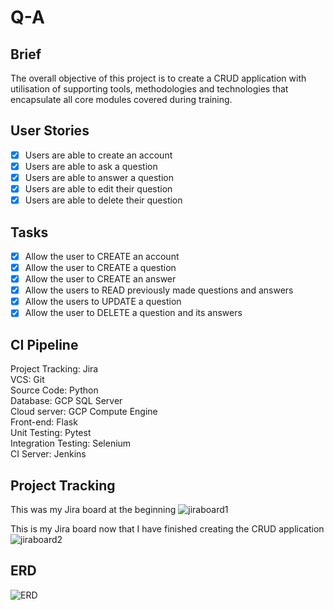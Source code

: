 # Q-A

## Brief
The overall objective of this project is to create a CRUD application with utilisation of supporting tools, methodologies and technologies that encapsulate all core modules covered during training.

## User Stories
- [x] Users are able to create an account
- [x] Users are able to ask a question
- [x] Users are able to answer a question
- [x] Users are able to edit their question
- [x] Users are able to delete their question

## Tasks
- [x] Allow the user to CREATE an account
- [x] Allow the user to CREATE a question
- [x] Allow the user to CREATE an answer
- [x] Allow the users to READ previously made questions and answers
- [x] Allow the users to UPDATE a question
- [x] Allow the user to DELETE a question and its answers

## CI Pipeline
Project Tracking: Jira \
VCS: Git \
Source Code: Python \
Database: GCP SQL Server \
Cloud server: GCP Compute Engine \
Front-end: Flask \
Unit Testing: Pytest \
Integration Testing: Selenium \
CI Server: Jenkins

## Project Tracking
This was my Jira board at the beginning
![jiraboard1](https://user-images.githubusercontent.com/66832040/89565241-33e8db00-d816-11ea-8345-0f4d3cae9fdc.png)

This is my Jira board now that I have finished creating the CRUD application
![jiraboard2](https://user-images.githubusercontent.com/66832040/89565597-b07bb980-d816-11ea-8513-23f439c4f4b4.png)

## ERD
![ERD](https://user-images.githubusercontent.com/66832040/89564451-f0da3800-d814-11ea-8e01-68862dac9a07.png)


